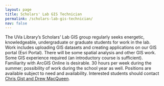```yaml
---
layout: page
title: Scholars' Lab GIS Technician
permalink: /scholars-lab-gis-technician/
nav: false
---
```


The UVa Library’s Scholars’ Lab GIS group regularly seeks energetic, knowledgeable, undergraduate or graduate students for work in the lab. Work includes uploading GIS datasets and creating applications on our GIS portal (Esri Portal). There will be some spatial analysis and other GIS work. Some GIS experience required (an introductory course is sufficient). Familiarity with ArcGIS Online is desirable. 30 hours per week during the summer; possibility of work during the school year as well. Positions are available subject to need and availability. Interested students should contact [Chris Gist and Drew MacQueen](mailto:slabgis@virginia.edu).
